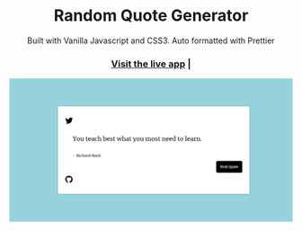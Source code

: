 <h1 align="center">Random Quote Generator</h1>

<div align="center">Built with Vanilla Javascript and CSS3. Auto formatted with Prettier</div>

<h3 align="center">
  <a href="https://rajatkulkarni95.github.io/quote-generator/">Visit the live app</a> |
</h3>

![Desktop screenshot](./assets/Display.PNG)
